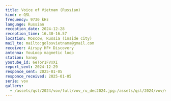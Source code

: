 ```yaml
---
title: Voice of Vietnam (Russian)
kind: e-QSL
frequency: 9730 kHz
language: Russian
reception_date: 2024-12-28
reception_time: 16.30-16.57
location: Moscow, Russia (inside city)
mail_to: mailto:golosvietnama@gmail.com
receiver: Airspy HF+ Discovery
antenna: YouLoop magnetic loop
station: hanoy
youtube_id: 6eTor1FVxXI
report_sent: 2024-12-29
responce_sent: 2025-01-05
responce_received: 2025-01-05
serie: vov
gallery:
  - /assets/qsl/2024/vov/full/vov_ru_dec2024.jpg:/assets/qsl/2024/vov/small/vov_ru_dec2024.jpg
---
```

